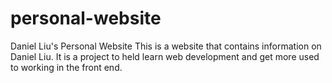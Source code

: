 # personal-website
Daniel Liu's Personal Website
This is a website that contains information on Daniel Liu.
It is a project to held learn web development and get more used to working in the front end.